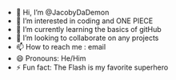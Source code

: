 - 👋 Hi, I’m @JacobyDaDemon
- 👀 I’m interested in coding and ONE PIECE
- 🌱 I’m currently learning the basics of gitHub
- 💞️ I’m looking to collaborate on any projects
- 📫 How to reach me : email
- 😄 Pronouns: He/Him
- ⚡ Fun fact: The Flash is my favorite superhero

<!---
JacobyDaDemon/JacobyDaDemon is a ✨ special ✨ repository because its `README.md` (this file) appears on your GitHub profile.
You can click the Preview link to take a look at your changes.
--->
